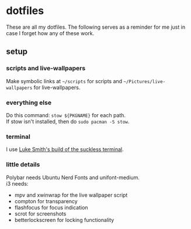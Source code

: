 # dotfiles

These are all my dotfiles. The following serves as a reminder for me just in case I forget how any of these work.

## setup

### scripts and live-wallpapers

Make symbolic links at `~/scripts` for scripts and `~/Pictures/live-wallpapers` for live-wallpapers.

### everything else

Do this command: `stow ${PKGNAME}` for each path.  
If stow isn't installed, then do `sudo pacman -S stow`.  

### terminal

I use [Luke Smith's build of the suckless terminal](https://github.com/LukeSmithxyz/st).  

### little details

Polybar needs Ubuntu Nerd Fonts and unifont-medium.  
i3 needs:

- mpv and xwinwrap for the live wallpaper script
- compton for transparency
- flashfocus for focus indication
- scrot for screenshots
- betterlockscreen for locking functionality


